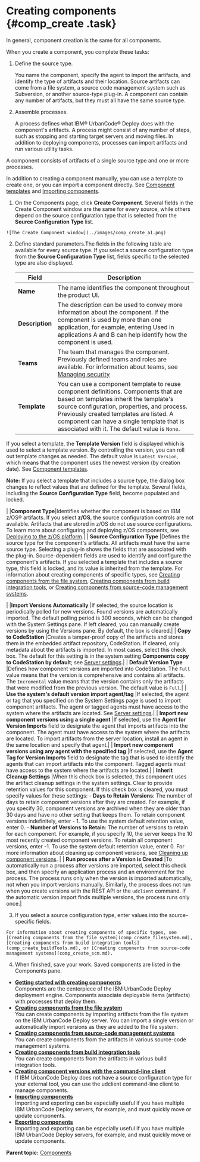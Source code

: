 # Creating components {#comp_create .task}

In general, component creation is the same for all components.

When you create a component, you complete these tasks:

1.  Define the source type.

    You name the component, specify the agent to import the artifacts, and identify the type of artifacts and their location. Source artifacts can come from a file system, a source code management system such as Subversion, or another source-type plug-in. A component can contain any number of artifacts, but they must all have the same source type.

2.  Assemble processes.

    A process defines what IBM® UrbanCode® Deploy does with the component's artifacts. A process might consist of any number of steps, such as stopping and starting target servers and moving files. In addition to deploying components, processes can import artifacts and run various utility tasks.


A component consists of artifacts of a single source type and one or more processes.

In addition to creating a component manually, you can use a template to create one, or you can import a component directly. See [Component templates](comp_template.md) and [Importing components](comp_import.md).

1.   On the Components page, click **Create Component**. Several fields in the Create Component window are the same for every source, while others depend on the source configuration type that is selected from the **Source Configuration Type** list.

    ![The Create Component window](../images/comp_create_a1.png)

2.  Define standard parameters.The fields in the following table are available for every source type. If you select a source configuration type from the **Source Configuration Type** list, fields specific to the selected type are also displayed.

    |Field|Description|
    |-----|-----------|
    | **Name** |The name identifies the component throughout the product UI.|
    | **Description** |The description can be used to convey more information about the component. If the component is used by more than one application, for example, entering Used in applications A and B can help identify how the component is used.|
    | **Teams** |The team that manages the component. Previously defined teams and roles are available. For information about teams, see [Managing security](../../com.ibm.udeploy.admin.doc/topics/security_ch.md)|
    | **Template** | You can use a component template to reuse component definitions. Components that are based on templates inherit the template's source configuration, properties, and process. Previously created templates are listed. A component can have a single template that is associated with it. The default value is `None`.

 If you select a template, the **Template Version** field is displayed which is used to select a template version. By controlling the version, you can roll out template changes as needed. The default value is `Latest Version`, which means that the component uses the newest version \(by creation date\). See [Component templates](comp_template.md).

 **Note:** If you select a template that includes a source type, the dialog box changes to reflect values that are defined for the template. Several fields, including the **Source Configuration Type** field, become populated and locked.

 |
    |**Component Type**|Identifies whether the component is based on IBM z/OS® artifacts. If you select **z/OS**, the source configuration controls are not available. Artifacts that are stored in z/OS do not use source configurations. To learn more about configuring and deploying z/OS components, see [Deploying to the z/OS platform](deploying_zos.md).|
    | **Source Configuration Type** |Defines the source type for the component's artifacts. All artifacts must have the same source type. Selecting a plug-in shows the fields that are associated with the plug-in. Source-dependent fields are used to identify and configure the component's artifacts. If you selected a template that includes a source type, this field is locked, and its value is inherited from the template. For information about creating components of specific types, see [Creating components from the file system](comp_create_filesystem.md), [Creating components from build integration tools](comp_create_buildTools.md), or [Creating components from source-code management systems](comp_create_scm.md).

|
    |**Import Versions Automatically** |If selected, the source location is periodically polled for new versions. Found versions are automatically imported. The default polling period is 300 seconds, which can be changed with the System Settings pane. If left cleared, you can manually create versions by using the Versions pane. By default, the box is cleared.|
    | **Copy to CodeStation** |Creates a tamper-proof copy of the artifacts and stores them in the embedded artifact repository, CodeStation. If cleared, only metadata about the artifacts is imported. In most cases, select this check box. The default for this setting is in the system setting **Components copy to CodeStation by default**; see [Server settings](../../com.ibm.udeploy.admin.doc/topics/settings_system.md).|
    | **Default Version Type** |Defines how component versions are imported into CodeStation. The `Full` value means that the version is comprehensive and contains all artifacts. The `Incremental` value means that the version contains only the artifacts that were modified from the previous version. The default value is `Full`.|
    | **Use the system's default version import agent/tag** |If selected, the agent or tag that you specified on the System Settings page is used to import component artifacts. The agent or tagged agents must have access to the system where the artifacts are located. See [Server settings](../../com.ibm.udeploy.admin.doc/topics/settings_system.md).|
    | **Import new component versions using a single agent** |If selected, use the **Agent for Version Imports** field to designate the agent that imports artifacts into the component. The agent must have access to the system where the artifacts are located. To import artifacts from the server location, install an agent in the same location and specify that agent.|
    | **Import new component versions using any agent with the specified tag** |If selected, use the **Agent Tag for Version Imports** field to designate the tag that is used to identify the agents that can import artifacts into the component. Tagged agents must have access to the system where the artifacts are located.|
    | **Inherit Cleanup Settings** |When this check box is selected, this component uses the artifact cleanup settings in the system settings. Clear to provide retention values for this component. If this check box is cleared, you must specify values for these settings:    -   **Days to Retain Versions**: The number of days to retain component versions after they are created. For example, if you specify 30, component versions are archived when they are older than 30 days and have no other setting that keeps them. To retain component versions indefinitely, enter - 1. To use the system default retention value, enter 0.
    -   **Number of Versions to Retain**: The number of versions to retain for each component. For example, if you specify 10, the server keeps the 10 most recently created component versions. To retain all component versions, enter -1. To use the system default retention value, enter 0.
For more information about cleaning up component versions, see [Cleaning up component versions](settings_system_preview.md). |
    | **Run process after a Version is Created** |To automatically run a process after versions are imported, select this check box, and then specify an application process and an environment for the process. The process runs only when the version is imported automatically, not when you import versions manually. Similarly, the process does not run when you create versions with the REST API or the `udclient` command. If the automatic version import finds multiple versions, the process runs only once.|

3.   If you select a source configuration type, enter values into the source-specific fields. 

    For information about creating components of specific types, see [Creating components from the file system](comp_create_filesystem.md), [Creating components from build integration tools](comp_create_buildTools.md), or [Creating components from source-code management systems](comp_create_scm.md).

4.   When finished, save your work. Saved components are listed in the Components pane.

-   **[Getting started with creating components](../topics/getstart_component_create.md)**  
Components are the centerpiece of the IBM UrbanCode Deploy deployment engine. Components associate deployable items \(artifacts\) with processes that deploy them.
-   **[Creating components from the file system](../topics/comp_create_filesystem.md)**  
You can create components by importing artifacts from the file system on the IBM UrbanCode Deploy server. You can import a single version or automatically import versions as they are added to the file system.
-   **[Creating components from source-code management systems](../topics/comp_create_scm.md)**  
You can create components from the artifacts in various source-code management systems.
-   **[Creating components from build integration tools](../topics/comp_create_buildTools.md)**  
You can create components from the artifacts in various build integration tools.
-   **[Creating component versions with the command-line client](../topics/comp_create_udclient.md)**  
If IBM UrbanCode Deploy does not have a source configuration type for your external tool, you can use the udclient command-line client to manage components.
-   **[Importing components](../topics/comp_import.md)**  
Importing and exporting can be especially useful if you have multiple IBM UrbanCode Deploy servers, for example, and must quickly move or update components.
-   **[Exporting components](../topics/comp_export.md)**  
Importing and exporting can be especially useful if you have multiple IBM UrbanCode Deploy servers, for example, and must quickly move or update components.

**Parent topic:** [Components](../topics/comp_ch.md)


